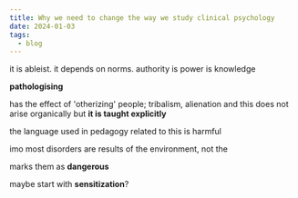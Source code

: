 ```yaml
---
title: Why we need to change the way we study clinical psychology
date: 2024-01-03
tags:
  - blog
---
```

it is ableist. it depends on norms. 
authority is power is knowledge 

**pathologising**

has the effect of 'otherizing' people; tribalism, alienation
and this does not arise organically but **it is taught explicitly** 

the language used in pedagogy related to this is harmful

imo most disorders are results of the environment, not the 

marks them as **dangerous** 

maybe start with **sensitization**? 